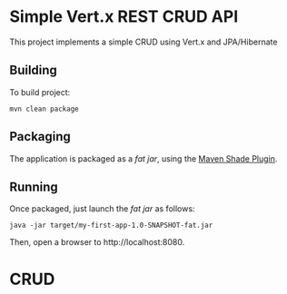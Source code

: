 # Simple Vert.x REST CRUD API

This project implements a simple CRUD using Vert.x and JPA/Hibernate

## Building

To build project:

  ```
  mvn clean package
  ```
## Packaging

The application is packaged as a _fat jar_, using the 
[Maven Shade Plugin](https://maven.apache.org/plugins/maven-shade-plugin/).

## Running

Once packaged, just launch the _fat jar_ as follows:

```
java -jar target/my-first-app-1.0-SNAPSHOT-fat.jar
```
Then, open a browser to http://localhost:8080.
# CRUD

